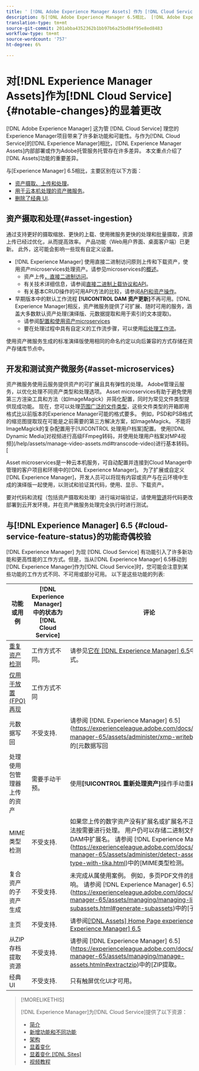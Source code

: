 ```yaml
---
title: ' [!DNL Adobe Experience Manager Assets] 作为 [!DNL Cloud Service]的显着变化'
description: 与[!DNL Adobe Experience Manager 6.5相比， [!DNL Adobe Experience Manager Assets] in [!DNL Experience Manager] as a [!DNL Cloud Service] 有显着变化。
translation-type: tm+mt
source-git-commit: 201abba4352362b1bb97b6a25bd84f95e8ed8483
workflow-type: tm+mt
source-wordcount: '757'
ht-degree: 6%

---
```



# 对[!DNL Experience Manager Assets]作为[!DNL Cloud Service] {#notable-changes}的显着更改

[!DNL Adobe Experience Manager] 这为管 [!DNL Cloud Service] 理您的Experience Manager项目带来了许多新功能和可能性。与作为[!DNL Cloud Service]的[!DNL Experience Manager]相比，[!DNL Experience Manager Assets]内部部署或作为Adobe托管服务托管存在许多差异。 本文重点介绍了[!DNL Assets]功能的重要差异。

与[Experience Manager] 6.5相比，主要区别在以下方面：

* [资产摄取、上传和处理](#asset-ingestion)。
* [用于云本机处理的资产微服务](#asset-microservices)。
* [删除了经典 UI](#classic-ui).

## 资产摄取和处理{#asset-ingestion}

通过支持更好的摄取缩放、更快的上载、使用微服务更快的处理和批量摄取，资源上传已经过优化，从而提高效率。 产品功能（Web用户界面、桌面客户端）已更新。 此外，这可能会影响一些现有自定义设置。

* [!DNL Experience Manager] 使用直接二进制访问原则上传和下载资产，使用资产microservices处理资产。请参见microservices的[概述](/help/assets/asset-microservices-overview.md)。
   * 资产上传[，直接二进制访问](/help/assets/asset-microservices-overview.md#asset-upload-with-direct-binary-access)。
   * 有关技术详细信息，请参阅[直接二进制上载协议和API](/help/assets/developer-reference-material-apis.md#upload-binary)。
   * 有关基本CRUD操作的可用API方法的比较，请参阅[API和资产操作](/help/assets/developer-reference-material-apis.md#use-cases-and-apis)。
*  早期版本中的默认工作流程 **[!UICONTROL DAM 资产更新]**&#x200B;不再可用。[!DNL Experience Manager]相反，资产微服务提供了可扩展、随时可用的服务，涵盖大多数默认资产处理(演绎版、元数据提取和用于索引的文本提取)。
   * 请参阅[配置和使用资产microservices](/help/assets/asset-microservices-configure-and-use.md)
   * 要在处理过程中具有自定义的工作流步骤，可以使用[后处理工作流](/help/assets/asset-microservices-configure-and-use.md#post-processing-workflows)。

使用资产微服务生成的标准演绎版使用相同的命名约定以向后兼容的方式存储在资产存储库节点中。

## 开发和测试资产微服务{#asset-microservices}

资产微服务使用云服务提供资产的可扩展且具有弹性的处理。 Adobe管理云服务，以优化处理不同资产类型和处理选项。 Asset microservices有助于避免使用第三方渲染工具和方法（如ImageMagick）并简化配置，同时为常见文件类型提供现成功能。 现在，您可以处理[范围广泛的文件类型](/help/assets/file-format-support.md)，这些文件类型的开箱即用格式比以前版本的Experience Manager可能的格式要多。 例如，PSD和PSB格式的缩览图提取现在可能是之前需要的第三方解决方案，如ImageMagick。 不能将ImageMagick的复杂配置用于[!UICONTROL 处理用户档案]配置。 使用[!DNL Dynamic Media]对视频进行高级FFmpeg转码，并使用处理用户档案对MP4视频](/help/assets/manage-video-assets.md#transcode-video)进行基本转码。[

Asset microservices是一种云本机服务，可自动配置并连接到Cloud Manager中管理的客户项目和环境中的[!DNL Experience Manager]。 为了扩展或自定义[!DNL Experience Manager]，开发人员可以将现有内容或资产与在云环境中生成的演绎版一起使用，以测试和验证其代码，使用、显示、下载资产。

要对代码和流程（包括资产摄取和处理）进行端对端验证，请使用[管道](/help/implementing/cloud-manager/configure-pipeline.md)将代码更改部署到云开发环境，并在资产微服务处理完全执行时进行测试。


## 与[!DNL Experience Manager] 6.5 {#cloud-service-feature-status}的功能奇偶校验

[!DNL Experience Manager] 为现 [!DNL Cloud Service] 有功能引入了许多新功能和更高性能的工作方式。但是，当从[!DNL Experience Manager] 6.5移动到[!DNL Experience Manager]作为[!DNL Cloud Service]时，您可能会注意到某些功能的工作方式不同、不可用或部分可用。 以下是这些功能的列表:

| 功能或用例 | [!DNL Experience Manager]中的状态为[!DNL Cloud Service] | 评论 |
|-----|-----|-----|
| [重复资产检测](/help/assets/manage-digital-assets.md#detect-duplicate-assets) | 工作方式不同。 | 请参见[它在 [!DNL Experience Manager] 6.5](https://experienceleague.adobe.com/docs/experience-manager-65/assets/managing/duplicate-detection.html)中的工作方式。 |
| [仅用于放置(FPO)再现](https://helpx.adobe.com/enterprise/admin-guide.html/enterprise/using/configure-aem-assets-for-asset-link.ug.html#configfporendition) | 工作方式不同 |  |
| 元数据写回 | 不受支持. | 请参阅 [!DNL Experience Manager] 6.5](https://experienceleague.adobe.com/docs/experience-manager-65/assets/administer/xmp-writeback.html)中的[元数据写回 |
| 处理使用包管理器上传的资产 | 需要手动干预。 | 使用&#x200B;**[!UICONTROL 重新处理资产]**&#x200B;操作手动重新处理。 |
| MIME类型检测 | 不受支持. | 如果您上传的数字资产没有扩展名或扩展名不正确，可能无法按需要进行处理。 用户仍可以存储二进制文件，而无需在DAM中扩展名。 请参阅 [!DNL Experience Manager] 6.5](https://experienceleague.adobe.com/docs/experience-manager-65/assets/administer/detect-asset-mime-type-with-tika.html)中的[MIME类型检测。 |
| 复合资产的子资产生成 | 不受支持. | 未完成从属使用案例。 例如，多页PDF文件的批注会受到影响。 请参阅 [!DNL Experience Manager] 6.5](https://experienceleague.adobe.com/docs/experience-manager-65/assets/managing/managing-linked-subassets.html#generate-subassets)中的[子资产创建。 |
| 主页 | 不受支持. | 请参阅[[!DNL Assets] Home Page experience in [!DNL Experience Manager] 6.5](https://experienceleague.adobe.com/docs/experience-manager-65/assets/using/assets-home-page.html) |
| 从ZIP存档提取资源 | 不受支持. | 请参阅 [!DNL Experience Manager] 6.5](https://experienceleague.adobe.com/docs/experience-manager-65/assets/managing/manage-assets.htmln#extractzip)中的[ZIP提取。 |
| 经典 UI | 不受支持. | 只有触屏优化UI才可用。 |

>[!MORELIKETHIS]
>
>[!DNL Experience Manager]为[!DNL Cloud Service]提供了以下资源：
>
>* [简介](/help/overview/introduction.md)
>* [新增功能和不同功能](/help/overview/what-is-new-and-different.md)
>* [架构](/help/core-concepts/architecture.md)
>* [显着变化](/help/release-notes/aem-cloud-changes.md)
>* [显着变化 [!DNL Sites]](/help/sites-cloud/sites-cloud-changes.md)
>* [视频教程](https://experienceleague.adobe.com/docs/experience-manager-learn/cloud-service/overview.html)

